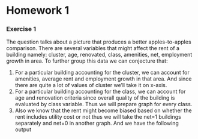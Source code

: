 # Homework 1

### Exercise 1
The question talks about a picture that produces a better apples-to-apples comparison. There are several variables that might affect the rent of a building namely: cluster, age, renovated, class, amenities, net, employment growth in area.
To further group this data we can conjecture that:
1) For a particular building accounting for the cluster, we can account for amenities, average rent and employment growth in that area. And since there are quite a lot of values of cluster we’ll take it on x-axis.
2) For a particular building accounting for the class, we can account for age and renovation criteria since overall quality of the building is evaluated by class variable. Thus we will prepare graph for every class. 
3) Also we know that the rent might become biased based on whether the rent includes utility cost or not thus we will take the net=1 buildings separately and net=0 in another graph. 
And we have the following output
